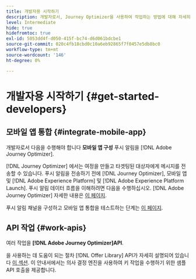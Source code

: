 ```yaml
---
title: 개발자용 시작하기
description: 개발자로서, Journey Optimizer을 사용하여 작업하는 방법에 대해 자세히 알아보십시오
level: Intermediate
hide: true
hidefromtoc: true
exl-id: 5053dd4f-d050-415f-bc74-d6d061bdcbe1
source-git-commit: 020c4fb18cbd0c10a6eb92865f7f0457e5db8bc0
workflow-type: tm+mt
source-wordcount: '146'
ht-degree: 0%

---
```


# 개발자용 시작하기 {#get-started-developers}

## 모바일 앱 통합 {#integrate-mobile-app}

개발자로서 다음을 수행해야 합니다 **모바일 앱 구성** 푸시 알림을 [!DNL Adobe Journey Optimizer].

[!DNL Journey Optimizer] 에서는 여정을 만들고 타겟팅된 대상자에게 메시지를 전송할 수 있습니다. 푸시 알림을 전송하기 전에 [!DNL Journey Optimizer], 모바일 앱 및 [!DNL Adobe Experience Platform] 및 [!DNL Adobe Experience Platform Launch]. 푸시 알림 데이터 흐름을 이해하려면 다음을 수행하십시오. [!DNL Adobe Journey Optimizer] 자세한 내용은 [이 페이지](../../push/push-gs.md).

푸시 알림 채널을 구성하고 모바일 앱 통합을 테스트하는 단계는 [이 페이지](../../push/push-configuration.md).

## API 작업 {#work-apis}

여러 작업을 **[!DNL Adobe Journey Optimizer]API**.

을 사용하는 데 도움이 되는 절차 [!DNL Offer Library] API가 자세히 설명되어 있습니다 [이 섹션](../../offers/api-reference/getting-started.md). 이 안내서에서는 의사 결정 엔진을 사용하여 키 작업을 수행하기 위한 샘플 API 호출을 제공합니다.

